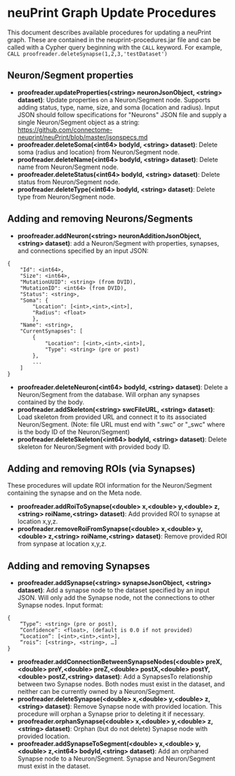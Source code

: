 # neuPrint Graph Update Procedures
This document describes available procedures for updating a neuPrint graph. These are contained in the neuprint-procedures.jar file and can be called with a Cypher query beginning with the `CALL` keyword. For example, `CALL proofreader.deleteSynapse(1,2,3,'testDataset')`
## Neuron/Segment properties
* **proofreader.updateProperties(\<string\> neuronJsonObject, \<string\> dataset)**: Update properties on a Neuron/Segment node. Supports adding status, type, name, size, and soma (location and radius). Input JSON should follow specifications for "Neurons" JSON file and supply a single Neuron/Segment object as a string: https://github.com/connectome-neuprint/neuPrint/blob/master/jsonspecs.md
* **proofreader.deleteSoma(\<int64\> bodyId, \<string\> dataset)**: Delete soma (radius and location) from Neuron/Segment node.
* **proofreader.deleteName(\<int64\> bodyId,  \<string\> dataset)**: Delete name from Neuron/Segment node.
* **proofreader.deleteStatus(\<int64\> bodyId,  \<string\> dataset)**: Delete status from Neuron/Segment node.
* **proofreader.deleteType(\<int64\> bodyId,  \<string\> dataset)**: Delete type from Neuron/Segment node.

## Adding and removing Neurons/Segments
* **proofreader.addNeuron(\<string\> neuronAdditionJsonObject, \<string\> dataset)**: add a Neuron/Segment with properties, synapses, and connections specified by an input JSON:
```
{
    "Id": <int64>,
    "Size": <int64>,
    "MutationUUID": <string> (from DVID),
    "MutationID": <int64> (from DVID),
    "Status": <string>,
    "Soma": {
        "Location": [<int>,<int>,<int>],
        "Radius": <float>
        },
    "Name": <string>,
    "CurrentSynapses": [
        { 
            "Location": [<int>,<int>,<int>],
            "Type": <string> (pre or post)
        },
        ...
    ]
}
```
* **proofreader.deleteNeuron(\<int64\> bodyId,  \<string\> dataset)**: Delete a Neuron/Segment from the database. Will orphan any synapses contained by the body.
* **proofreader.addSkeleton(\<string\> swcFileURL, \<string\> dataset)**: Load skeleton from provided URL and connect it to its associated Neuron/Segment. (Note: file URL must end with "<bodyID>.swc" or "<bodyID>_swc" where <bodyID> is the body ID of the Neuron/Segment) 
* **proofreader.deleteSkeleton(\<int64\> bodyId,  \<string\> dataset)**: Delete skeleton for Neuron/Segment with provided body ID.

## Adding and removing ROIs (via Synapses)
These procedures will update ROI information for the Neuron/Segment containing the synapse and on the Meta node. 
* **proofreader.addRoiToSynapse(\<double\> x,\<double\> y,\<double\> z,\<string\> roiName,\<string\> dataset)**: Add provided ROI to synapse at location x,y,z.
* **proofreader.removeRoiFromSynapse(\<double\> x,\<double\> y,\<double\> z,\<string\> roiName,\<string\> dataset)**: Remove provided ROI from synpase at location x,y,z.

## Adding and removing Synapses
* **proofreader.addSynapse(\<string\> synapseJsonObject, \<string\> dataset)**: Add a synapse node to the dataset specified by an input JSON. Will only add the Synapse node, not the connections to other Synapse nodes. Input format:
```
{
    “Type”: <string> (pre or post),
    “Confidence”: <float>, (default is 0.0 if not provided)
    “Location”: [<int>,<int>,<int>],
    “rois”: [<string>, <string>, …]
}
```
* **proofreader.addConnectionBetweenSynapseNodes(\<double\> preX,\<double\> preY,\<double\> preZ,\<double\> postX,\<double\> postY,\<double\> postZ,\<string\> dataset)**: Add a SynapsesTo relationship between two Synapse nodes. Both nodes must exist in the dataset, and neither can be currently owned by a Neuron/Segment.
* **proofreader.deleteSynapse(\<double\> x,\<double\> y,\<double\> z,\<string\> dataset)**: Remove Synapse node with provided location. This procedure will orphan a Synapse prior to deleting it if necessary.
* **proofreader.orphanSynapse(\<double\> x,\<double\> y,\<double\> z,\<string\> dataset)**: Orphan (but do not delete) Synapse node with provided location.
* **proofreader.addSynapseToSegment(<double\> x,<double\> y,<double\> z,\<int64\> bodyId,\<string\> dataset)**: Add an orphaned Synapse node to a Neuron/Segment. Synapse and Neuron/Segment must exist in the dataset.
